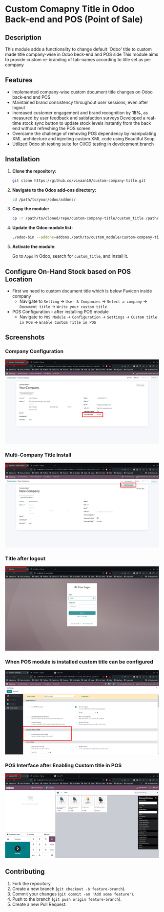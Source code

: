 # Custom Comapny Title in Odoo Back-end and POS (Point of Sale)

## Description

This module adds a functionality to change default 'Odoo' title to custom made title company-wise in Odoo beck-end and POS side
This module aims to provide custom re-branding of tab-names according to title set as per company

## Features

- Implemented company-wise custom document title changes on Odoo back-end and POS
- Maintained brand consistency throughout user sessions, even after logout
- Increased customer engagement and brand recognition by **15%**, as measured by user feedback and satisfaction surveys Developed a real-time stock sync button to update stock levels instantly from the back end without refreshing the POS screen
- Overcame the challenge of removing POS dependency by manipulating XML architecture and injecting custom XML
code using Beautiful Soup
- Utilized Odoo sh testing suite for CI/CD testing in development branch 
  
## Installation

1. **Clone the repository:**

    ```bash
    git clone https://github.co/vivaan19/custom-company-title.git
    ```

2. **Navigate to the Odoo add-ons directory:**

    ```bash
    cd /path/to/your/odoo/addons/
    ```

3. **Copy the module:**

    ```bash
    cp -r /path/to/cloned/repo/custom-company-title/custom_title /path/to/your/odoo/addons/
    ```

4. **Update the Odoo module list:**

    ```bash
    ./odoo-bin --addons=addons,/path/to/custom_module/custom-company-title -d your_database
    ```

5. **Activate the module:**

    Go to `Apps` in Odoo, search for `custom_title`, and install it.

## Configure On-Hand Stock based on POS Location

  - First we need to custom document title which is below Favicon inside company
    - Navigate to `Setting` -> `User & Companies` -> `Select a company` -> `Document title` -> `Write your custom title`
  - POS Configuration - after installing POS module 
    - Navigate to `POS Module` -> `Configuration` -> `Settings` -> `Custom title in POS` -> `Enable Custom Title in POS`
  
## Screenshots

### Company Configuration 

![Input Custom title in Company](/screenshots/company_config.png)

### Multi-Company Title Install 

![Different title for different companies](/screenshots/multi_company_title.png)

### Title after logout

![Title after logout](/screenshots/title_after_logout.png)

### When POS module is installed custom title can be configured 

![Enable Custom title POS Module](/screenshots/config_pos_install.png)

### POS Interface after Enabling Custom title in POS

![POS View](/screenshots/pos_screen.png)

## Contributing

1. Fork the repository.
2. Create a new branch (`git checkout -b feature-branch`).
3. Commit your changes (`git commit -am 'Add some feature'`).
4. Push to the branch (`git push origin feature-branch`).
5. Create a new Pull Request.


